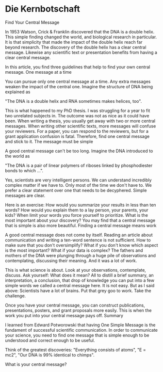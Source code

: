 
# Die Kernbotschaft

Find Your Central Message

In 1953 Watson, Crick & Franklin discovered that the DNA is a double helix. This simple finding changed the world, and biological research in particular. It is that simplicity that made the impact of the double helix reach far beyond research. The discovery of the double helix has a clear central message. Likewise any scientific text or presentation benefits from having a clear central message.

In this article, you find three guidelines that help to find your own central message.
One message at a time

You can pursue only one central message at a time. Any extra messages weaken the impact of the central one. Imagine the structure of DNA being explained as

"The DNA is a double helix and RNA sometimes makes helices, too".

This is what happened to my PhD thesis. I was struggling for a year to fit two unrelated subjects in. The outcome was not as nice as it could have been. When writing a thesis, you usually get away with two or more central messages. When writing other scientific texts, more messages will confuse your reviewers. For a paper, you can respond to the reviewers, but for a grant application confusion is fatal. Therefore, find one central message and stick to it.
The message must be simple

A good central message can't be too long. Imagine the DNA introduced to the world as

"The DNA is a pair of linear polymers of riboses linked by phosphodiester bonds to which ...".

Yes, scientists are very intelligent persons. We can understand incredibly complex matter if we have to. Only most of the time we don't have to. We prefer a clear statement over one that needs to be decyphered. Simple messages are clear.

Here is an exercise: How would you summarize your results in less than ten words? How would you explain them to a lay person, your parents, your kids? When limit your words you force yourself to prioritize. What is the most important about your discovery? You may find that a central message that is simple is also more beautiful.
Finding a central message means work

A good central message does not come by itself. Reading an article about communication and writing a ten-word sentence is not sufficient. How to make sure that you don't oversimplify? What if you don't know which aspect is the most important? What if your data is complex? The fathers and mothers of the DNA were plunging through a huge pile of observations and contemplating, discussing their meaning. And it was a lot of work.

This is what science is about. Look at your observations, contemplate, discuss. Ask yourself: What does it mean? All to distill a brief summary, an interpretation, a conclusion, that drop of knowledge you can put into a few simple words we called a central message here. It is not easy. But as I said above: Scientists have a lot of brains. Put that grey goo to work. Take the challenge.

Once you have your central message, you can construct publications, presentations, posters, and grant proposals more easily. This is when the work you put into your central message pays off.
Summary

I learned from Edward Potworowski that having One Simple Message is the fundament of successful scientific communication. In order to communicate your science, you need to find one message that is simple enough to be understood and correct enough to be useful.

Think of the greatest discoveries: "Everything consists of atoms", "E = mc2", "Our DNA is 99% identical to chimps".

What is your central message?
